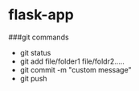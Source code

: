 # flask-app


###git commands

* git status
* git add file/folder1 file/foldr2.....
* git commit -m "custom message"
* git push